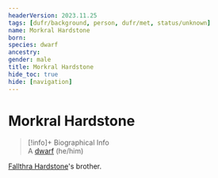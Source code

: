 ```yaml
---
headerVersion: 2023.11.25
tags: [dufr/background, person, dufr/met, status/unknown]
name: Morkral Hardstone
born:
species: dwarf
ancestry:
gender: male
title: Morkral Hardstone
hide_toc: true
hide: [navigation]
---
```

# Morkral Hardstone
>[!info]+ Biographical Info  
> A [dwarf](<../../species/children-of-the-embodied-gods/dwarves/dwarves.md>) (he/him)

[Fallthra Hardstone](<./fallthra-hardstone.md>)'s brother. 